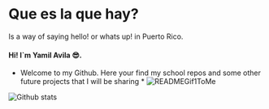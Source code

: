 # Que es la que hay?
Is a way of saying hello! or whats up! in Puerto Rico.
#### Hi! I`m Yamil Avila :sunglasses:. 
* Welcome to my Github. Here your find my school repos and some other future projects that I will be sharing *
![READMEGif1ToMe](https://user-images.githubusercontent.com/98177999/188248481-1a25502b-45e0-4651-8be6-b97f7360f01e.gif)

![Github stats](https://github-readme-stats.vercel.app/api?username=yamilavila)
